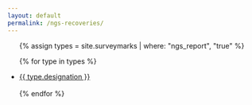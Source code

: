 ```yaml
---
layout: default
permalink: /ngs-recoveries/
---
```


<ul>
  {% assign types = site.surveymarks | where: "ngs_report", "true" %}
 
  {% for type in types %}
      <li><a href="{{type.url}}">{{ type.designation }}</a></li>    
  {% endfor %}
</ul>
